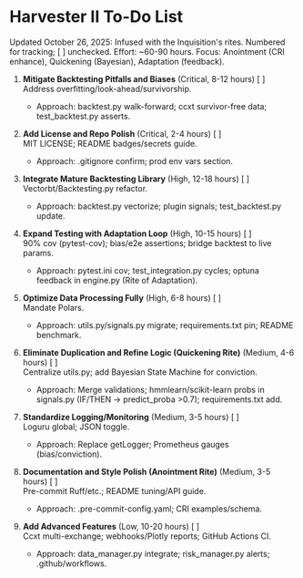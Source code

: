 # Harvester II To-Do List

Updated October 26, 2025: Infused with the Inquisition's rites. Numbered for tracking; [ ] unchecked. Effort: ~60-90 hours. Focus: Anointment (CRI enhance), Quickening (Bayesian), Adaptation (feedback).

1. **Mitigate Backtesting Pitfalls and Biases** (Critical, 8-12 hours) [ ]  
   Address overfitting/look-ahead/survivorship.  
   - Approach: backtest.py walk-forward; ccxt survivor-free data; test_backtest.py asserts.

2. **Add License and Repo Polish** (Critical, 2-4 hours) [ ]  
   MIT LICENSE; README badges/secrets guide.  
   - Approach: .gitignore confirm; prod env vars section.

3. **Integrate Mature Backtesting Library** (High, 12-18 hours) [ ]  
   Vectorbt/Backtesting.py refactor.  
   - Approach: backtest.py vectorize; plugin signals; test_backtest.py update.

4. **Expand Testing with Adaptation Loop** (High, 10-15 hours) [ ]  
   90% cov (pytest-cov); bias/e2e assertions; bridge backtest to live params.  
   - Approach: pytest.ini cov; test_integration.py cycles; optuna feedback in engine.py (Rite of Adaptation).

5. **Optimize Data Processing Fully** (High, 6-8 hours) [ ]  
   Mandate Polars.  
   - Approach: utils.py/signals.py migrate; requirements.txt pin; README benchmark.

6. **Eliminate Duplication and Refine Logic (Quickening Rite)** (Medium, 4-6 hours) [ ]  
   Centralize utils.py; add Bayesian State Machine for conviction.  
   - Approach: Merge validations; hmmlearn/scikit-learn probs in signals.py (IF/THEN → predict_proba >0.7); requirements.txt add.

7. **Standardize Logging/Monitoring** (Medium, 3-5 hours) [ ]  
   Loguru global; JSON toggle.  
   - Approach: Replace getLogger; Prometheus gauges (bias/conviction).

8. **Documentation and Style Polish (Anointment Rite)** (Medium, 3-5 hours) [ ]  
   Pre-commit Ruff/etc.; README tuning/API guide.  
   - Approach: .pre-commit-config.yaml; CRI examples/schema.

9. **Add Advanced Features** (Low, 10-20 hours) [ ]  
   Ccxt multi-exchange; webhooks/Plotly reports; GitHub Actions CI.  
   - Approach: data_manager.py integrate; risk_manager.py alerts; .github/workflows.
